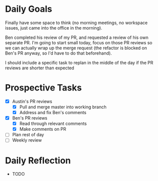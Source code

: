 # Daily Goals

Finally have some space to think (no morning meetings, no workspace issues,
just came into the office in the morning).

Ben completed his review of my PR, and requested a review of his own separate
PR. I'm going to start small today, focus on those PR reviews so we can
actually wrap up the merge request (the refactor is blocked on Ben's PR anyway,
so I'd have to do that beforehand).

I should include a specific task to replan
in the middle of the day if the PR reviews are shorter than expected

# Prospective Tasks

* [X] Austin's PR reviews
    * [X] Pull and merge master into working branch
    * [X] Address and fix Ben's comments
* [X] Ben's PR reviews
    * [X] Read through relevant comments
    * [X] Make comments on PR
* [ ] Plan rest of day
* [ ] Weekly review

# Daily Reflection

* TODO
